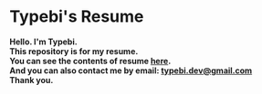 # Typebi's Resume

**Hello. I'm Typebi.  
This repository is for my resume.  
You can see the contents of resume [here](https://typebi.tk/).  
And you can also contact me by email: typebi.dev@gmail.com   
Thank you.**
